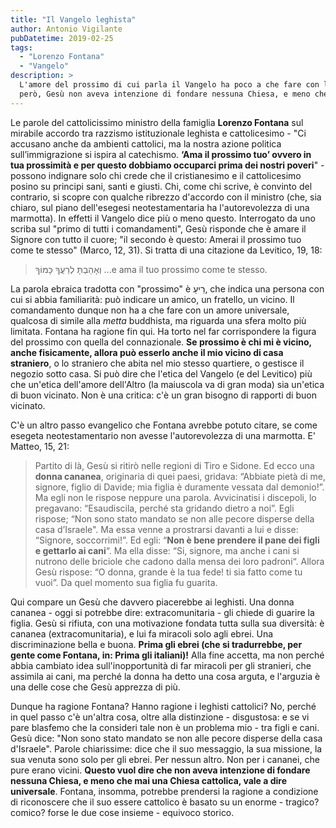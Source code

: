 ```yaml
---
title: "Il Vangelo leghista"
author: Antonio Vigilante
pubDatetime: 2019-02-25
tags: 
  - "Lorenzo Fontana"
  - "Vangelo"
description: >
  L'amore del prossimo di cui parla il Vangelo ha poco a che fare con l'amore universale. Del resto,
  però, Gesù non aveva intenzione di fondare nessuna Chiesa, e meno che mai una Chiesa cattolica.
---
```


Le parole del cattolicissimo ministro della famiglia **Lorenzo Fontana** sul mirabile accordo tra razzismo istituzionale leghista e cattolicesimo - "Ci accusano anche da ambienti cattolici, ma la nostra azione politica sull’immigrazione si ispira al catechismo. **‘Ama il prossimo tuo’ ovvero in tua prossimità e per questo dobbiamo occuparci prima dei nostri poveri**" - possono indignare solo chi crede che il cristianesimo e il cattolicesimo posino su principi sani, santi e giusti. Chi, come chi scrive, è convinto del contrario, si scopre con qualche ribrezzo d'accordo con il ministro (che, sia chiaro, sul piano dell'esegesi neotestamentaria ha l'autorevolezza di una marmotta). In effetti il Vangelo dice più o meno questo. Interrogato da uno scriba sul "primo di tutti i comandamenti", Gesù risponde che è amare il Signore con tutto il cuore; "il secondo è questo: Amerai il prossimo tuo come te stesso" (Marco, 12, 31). Si tratta di una citazione da Levitico, 19, 18:

> וְאָהַבְתָּ לְרֵעֲךָ כָּמוֹךָ ...e ama il tuo prossimo come te stesso.

La parola ebraica tradotta con "prossimo" è רֵיעַ, che indica una persona con cui si abbia familiarità: può indicare un amico, un fratello, un vicino. Il comandamento dunque non ha a che fare con un amore universale, qualcosa di simile alla _metta_ buddhista, ma riguarda una sfera molto più limitata. Fontana ha ragione fin qui. Ha torto nel far corrispondere la figura del prossimo con quella del connazionale. **Se prossimo è chi mi è vicino, anche fisicamente, allora può esserlo anche il mio vicino di casa straniero**, o lo straniero che abita nel mio stesso quartiere, o gestisce il negozio sotto casa. Si può dire che l'etica del Vangelo (e del Levitico) più che un'etica dell'amore dell'Altro (la maiuscola va di gran moda) sia un'etica di buon vicinato. Non è una critica: c'è un gran bisogno di rapporti di buon vicinato.

C'è un altro passo evangelico che Fontana avrebbe potuto citare, se come esegeta neotestamentario non avesse l'autorevolezza di una marmotta. E' Matteo, 15, 21:

> Partito di là, Gesù si ritirò nelle regioni di Tiro e Sidone. Ed ecco una **donna cananea**, originaria di quei paesi, gridava: “Abbiate pietà di me, signore, figlio di Davide; mia figlia è duramente vessata dal demonio!”. Ma egli non le rispose neppure una parola. Avvicinatisi i discepoli, lo pregavano: “Esaudiscila, perché sta gridando dietro a noi”. Egli rispose; “Non sono stato mandato se non alle pecore disperse della casa d’Israele". Ma essa venne a prostrarsi davanti a lui e disse: “Signore, soccorrimi!”. Ed egli: “**Non è bene prendere il pane dei figli e gettarlo ai cani**“. Ma ella disse: “Si, signore, ma anche i cani si nutrono delle briciole che cadono dalla mensa dei loro padroni“. Allora Gesù rispose: “O donna, grande è la tua fede! ti sia fatto come tu vuoi”. Da quel momento sua figlia fu guarita.

Qui compare un Gesù che davvero piacerebbe ai leghisti. Una donna cananea - oggi si potrebbe dire: extracomunitaria - gli chiede di guarire la figlia. Gesù si rifiuta, con una motivazione fondata tutta sulla sua diversità: è cananea (extracomunitaria), e lui fa miracoli solo agli ebrei. Una discriminazione bella e buona. **Prima gli ebrei (che si tradurrebbe, per gente come Fontana, in: Prima gli italiani)!** Alla fine accetta, ma non perché abbia cambiato idea sull'inopportunità di far miracoli per gli stranieri, che assimila ai cani, ma perché la donna ha detto una cosa arguta, e l'arguzia è una delle cose che Gesù apprezza di più.

Dunque ha ragione Fontana? Hanno ragione i leghisti cattolici? No, perché in quel passo c'è un'altra cosa, oltre alla distinzione - disgustosa: e se vi pare blasfemo che la consideri tale non è un problema mio - tra figli e cani. Gesù dice: "Non sono stato mandato se non alle pecore disperse della casa d'Israele". Parole chiarissime: dice che il suo messaggio, la sua missione, la sua venuta sono solo per gli ebrei. Per nessun altro. Non per i cananei, che pure erano vicini. **Questo vuol dire che non aveva intenzione di fondare nessuna Chiesa, e meno che mai una Chiesa cattolica, vale a dire universale**. Fontana, insomma, potrebbe prendersi la ragione a condizione di riconoscere che il suo essere cattolico è basato su un enorme - tragico? comico? forse le due cose insieme - equivoco storico.


